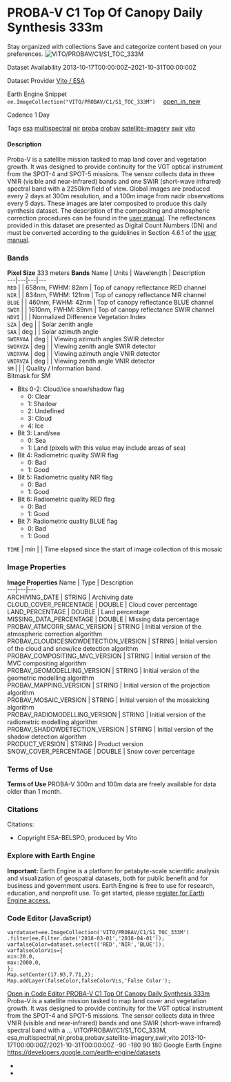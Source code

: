  
#  PROBA-V C1 Top Of Canopy Daily Synthesis 333m 
Stay organized with collections  Save and categorize content based on your preferences. 
![VITO/PROBAV/C1/S1_TOC_333M](https://developers.google.com/earth-engine/datasets/images/VITO/VITO_PROBAV_C1_S1_TOC_333M_sample.png) 

Dataset Availability
    2013-10-17T00:00:00Z–2021-10-31T00:00:00Z 

Dataset Provider
     [ Vito / ESA ](https://proba-v.vgt.vito.be/) 

Earth Engine Snippet
     `    ee.ImageCollection("VITO/PROBAV/C1/S1_TOC_333M")   ` [ open_in_new ](https://code.earthengine.google.com/?scriptPath=Examples:Datasets/VITO/VITO_PROBAV_C1_S1_TOC_333M) 

Cadence
    1 Day 

Tags
     [esa](https://developers.google.com/earth-engine/datasets/tags/esa) [multispectral](https://developers.google.com/earth-engine/datasets/tags/multispectral) [nir](https://developers.google.com/earth-engine/datasets/tags/nir) [proba](https://developers.google.com/earth-engine/datasets/tags/proba) [probav](https://developers.google.com/earth-engine/datasets/tags/probav) [satellite-imagery](https://developers.google.com/earth-engine/datasets/tags/satellite-imagery) [swir](https://developers.google.com/earth-engine/datasets/tags/swir) [vito](https://developers.google.com/earth-engine/datasets/tags/vito)
#### Description
Proba-V is a satellite mission tasked to map land cover and vegetation growth. It was designed to provide continuity for the VGT optical instrument from the SPOT-4 and SPOT-5 missions.
The sensor collects data in three VNIR (visible and near-infrared) bands and one SWIR (short-wave infrared) spectral band with a 2250km field of view. Global images are produced every 2 days at 300m resolution, and a 100m image from nadir observations every 5 days. These images are later composited to produce this daily synthesis dataset. The description of the compositing and atmospheric correction procedures can be found in the [user manual](https://publications.vito.be/2017-1333-probav-products-user-manual.pdf).
The reflectances provided in this dataset are presented as Digital Count Numbers (DN) and must be converted according to the guidelines in Section 4.6.1 of the [user manual](https://publications.vito.be/2017-1333-probav-products-user-manual.pdf).
### Bands
**Pixel Size** 333 meters 
**Bands**
Name | Units | Wavelength | Description  
---|---|---|---  
`RED` |  | 658nm, FWHM: 82nm | Top of canopy reflectance RED channel  
`NIR` |  | 834nm, FWHM: 121nm | Top of canopy reflectance NIR channel  
`BLUE` |  | 460nm, FWHM: 42nm | Top of canopy reflectance BLUE channel  
`SWIR` |  | 1610nm, FWHM: 89nm | Top of canopy reflectance SWIR channel  
`NDVI` |  |  | Normalized Difference Vegetation Index  
`SZA` | deg |  | Solar zenith angle  
`SAA` | deg |  | Solar azimuth angle  
`SWIRVAA` | deg |  | Viewing azimuth angles SWIR detector  
`SWIRVZA` | deg |  | Viewing zenith angle SWIR detector  
`VNIRVAA` | deg |  | Viewing azimuth angle VNIR detector  
`VNIRVZA` | deg |  | Viewing zenith angle VNIR detector  
`SM` |  |  | Quality / Information band.  
Bitmask for SM
  * Bits 0-2: Cloud/ice snow/shadow flag 
    * 0: Clear
    * 1: Shadow
    * 2: Undefined
    * 3: Cloud
    * 4: Ice
  * Bit 3: Land/sea 
    * 0: Sea
    * 1: Land (pixels with this value may include areas of sea)
  * Bit 4: Radiometric quality SWIR flag 
    * 0: Bad
    * 1: Good
  * Bit 5: Radiometric quality NIR flag 
    * 0: Bad
    * 1: Good
  * Bit 6: Radiometric quality RED flag 
    * 0: Bad
    * 1: Good
  * Bit 7: Radiometric quality BLUE flag 
    * 0: Bad
    * 1: Good

  
`TIME` | min |  | Time elapsed since the start of image collection of this mosaic  
### Image Properties
**Image Properties**
Name | Type | Description  
---|---|---  
ARCHIVING_DATE | STRING | Archiving date  
CLOUD_COVER_PERCENTAGE | DOUBLE | Cloud cover percentage  
LAND_PERCENTAGE | DOUBLE | Land percentage  
MISSING_DATA_PERCENTAGE | DOUBLE | Missing data percentage  
PROBAV_ATMCORR_SMAC_VERSION | STRING | Initial version of the atmospheric correction algorithm  
PROBAV_CLOUDICESNOWDETECTION_VERSION | STRING | Initial version of the cloud and snow/ice detection algorithm  
PROBAV_COMPOSITING_MVC_VERSION | STRING | Initial version of the MVC compositing algorithm  
PROBAV_GEOMODELLING_VERSION | STRING | Initial version of the geometric modelling algorithm  
PROBAV_MAPPING_VERSION | STRING | Initial version of the projection algorithm  
PROBAV_MOSAIC_VERSION | STRING | Initial version of the mosaicking algorithm  
PROBAV_RADIOMODELLING_VERSION | STRING | Initial version of the radiometric modelling algorithm  
PROBAV_SHADOWDETECTION_VERSION | STRING | Initial version of the shadow detection algorithm  
PRODUCT_VERSION | STRING | Product version  
SNOW_COVER_PERCENTAGE | DOUBLE | Snow cover percentage  
### Terms of Use
**Terms of Use**
PROBA-V 300m and 100m data are freely available for data older than 1 month.
### Citations
Citations:
  * Copyright ESA-BELSPO, produced by Vito


### Explore with Earth Engine
**Important:** Earth Engine is a platform for petabyte-scale scientific analysis and visualization of geospatial datasets, both for public benefit and for business and government users. Earth Engine is free to use for research, education, and nonprofit use. To get started, please [register for Earth Engine access.](https://console.cloud.google.com/earth-engine)
### Code Editor (JavaScript)
```
vardataset=ee.ImageCollection('VITO/PROBAV/C1/S1_TOC_333M')
.filter(ee.Filter.date('2018-03-01','2018-04-01'));
varfalseColor=dataset.select(['RED','NIR','BLUE']);
varfalseColorVis={
min:20.0,
max:2000.0,
};
Map.setCenter(17.93,7.71,2);
Map.addLayer(falseColor,falseColorVis,'False Color');
```
[ Open in Code Editor ](https://code.earthengine.google.com/?scriptPath=Examples:Datasets/VITO/VITO_PROBAV_C1_S1_TOC_333M)
[ PROBA-V C1 Top Of Canopy Daily Synthesis 333m ](https://developers.google.com/earth-engine/datasets/catalog/VITO_PROBAV_C1_S1_TOC_333M)
Proba-V is a satellite mission tasked to map land cover and vegetation growth. It was designed to provide continuity for the VGT optical instrument from the SPOT-4 and SPOT-5 missions. The sensor collects data in three VNIR (visible and near-infrared) bands and one SWIR (short-wave infrared) spectral band with a …
VITO/PROBAV/C1/S1_TOC_333M, esa,multispectral,nir,proba,probav,satellite-imagery,swir,vito 
2013-10-17T00:00:00Z/2021-10-31T00:00:00Z
-90 -180 90 180 
Google Earth Engine
https://developers.google.com/earth-engine/datasets
  * [ ](https://doi.org/https://proba-v.vgt.vito.be/)
  * [ ](https://doi.org/https://developers.google.com/earth-engine/datasets/catalog/VITO_PROBAV_C1_S1_TOC_333M)


